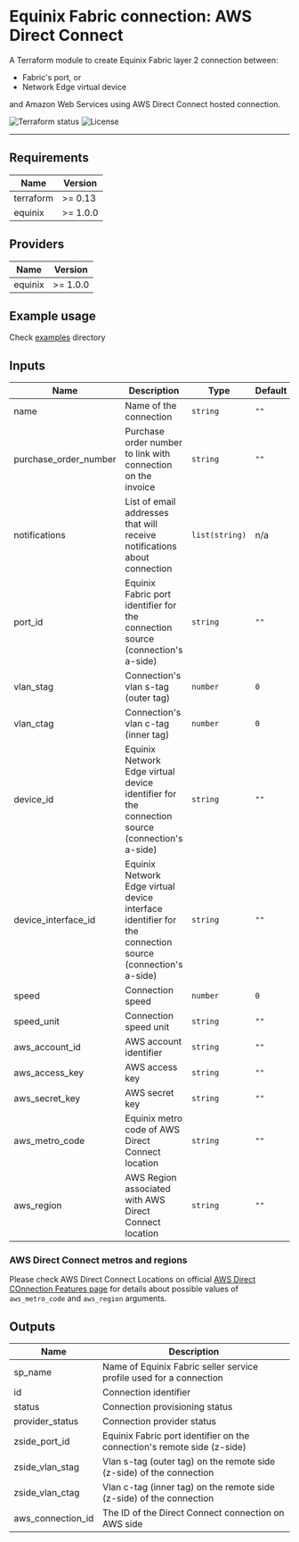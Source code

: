 # Equinix Fabric connection: AWS Direct Connect

A Terraform module to create Equinix Fabric layer 2 connection between:

* Fabric's port, or
* Network Edge virtual device

and Amazon Web Services using AWS Direct Connect hosted connection.

![Terraform status](https://github.com/equinix/terraform-equinix-fabric-aws/workflows/Terraform/badge.svg)
![License](https://img.shields.io/github/license/equinix/terraform-equinix-fabric-aws)

---

## Requirements

| Name | Version |
|------|---------|
| terraform | >= 0.13 |
| equinix | >= 1.0.0 |

## Providers

| Name | Version |
|---------|----------|
| equinix | >= 1.0.0 |

## Example usage

Check [examples](examples/) directory

## Inputs

| Name | Description | Type | Default | Required |
|------|-------------|------|---------|----------|
|name|Name of the connection|`string`|`""`|yes|
|purchase_order_number|Purchase order number to link with connection on the invoice|`string`|`""`|no|
|notifications|List of email addresses that will receive notifications about connection|`list(string)`|n/a|yes|
|port_id|Equinix Fabric port identifier for the connection source (connection's a-side)|`string`|`""`|no|
|vlan_stag|Connection's vlan s-tag (outer tag)|`number`|`0`|no|
|vlan_ctag|Connection's vlan c-tag (inner tag)|`number`|`0`|no|
|device_id|Equinix Network Edge virtual device identifier for the connection source (connection's a-side)|`string`|`""`|no|
|device_interface_id|Equinix Network Edge virtual device interface identifier for the connection source (connection's a-side)|`string`|`""`|no|
|speed|Connection speed|`number`|`0`|yes|
|speed_unit|Connection speed unit|`string`|`""`|yes|
|aws_account_id|AWS account identifier|`string`|`""`|yes|
|aws_access_key|AWS access key|`string`|`""`|yes|
|aws_secret_key|AWS secret key|`string`|`""`|yes|
|aws_metro_code|Equinix metro code of AWS Direct Connect location|`string`|`""`|yes|
|aws_region|AWS Region associated with AWS Direct Connect location|`string`|`""`|yes|

### AWS Direct Connect metros and regions

Please check AWS Direct Connect Locations on official [AWS Direct COnnection Features
page](https://aws.amazon.com/directconnect/features) for details about possible
values of `aws_metro_code` and `aws_region` arguments.

## Outputs

| Name | Description |
|------|-------------|
|sp_name|Name of Equinix Fabric seller service profile used for a connection|
|id|Connection identifier|
|status|Connection provisioning status|
|provider_status|Connection provider status|
|zside_port_id|Equinix Fabric port identifier on the connection's remote side (z-side)|
|zside_vlan_stag|Vlan s-tag (outer tag) on the remote side (z-side) of the connection|
|zside_vlan_ctag|Vlan c-tag (inner tag) on the remote side (z-side) of the connection|
|aws_connection_id|The ID of the Direct Connect connection on AWS side|
